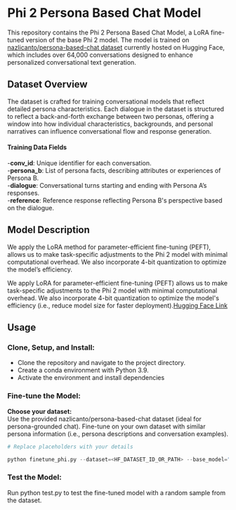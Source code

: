 # Phi 2 Persona Based Chat Model
This repository contains the Phi 2 Persona Based Chat Model, a LoRA fine-tuned version of the base Phi 2 model. The model is  trained on [nazlicanto/persona-based-chat dataset](https://huggingface.co/datasets/nazlicanto/persona-based-chat) currently hosted on Hugging Face, which includes over 64,000 conversations designed to enhance personalized conversational text generation.

## Dataset Overview
The dataset is crafted for training conversational models that reflect detailed persona characteristics. Each dialogue in the dataset is structured to reflect a back-and-forth exchange between two personas, offering a window into how individual characteristics, backgrounds, and personal narratives can influence conversational flow and response generation. 

####  Training Data Fields
-**conv_id**:  Unique identifier for each conversation.  
-**persona_b**:  List of persona facts, describing attributes or experiences of Persona B.  
-**dialogue**:  Conversational turns starting and ending with Persona A’s responses.  
-**reference**:  Reference response reflecting Persona B's perspective based on the dialogue.  


## Model Description
We apply the LoRA method for parameter-efficient fine-tuning (PEFT), allows us to make task-specific adjustments to the Phi 2 model with minimal computational overhead. We also incorporate 4-bit quantization to optimize the model’s efficiency.  

We apply LoRA for parameter-efficient fine-tuning (PEFT) allows us to make task-specific adjustments to the Phi 2 model with minimal computational overhead. We also incorporate 4-bit quantization to optimize the model's efficiency (i.e., reduce model size for faster deployment).[Hugging Face Link](https://huggingface.co/nazlicanto/phi-2-persona-chat)


## Usage

### Clone, Setup, and Install:

- Clone the repository and navigate to the project directory.  
- Create a conda environment with Python 3.9.  
- Activate the environment and install dependencies

### Fine-tune the Model:

**Choose your dataset:**  
Use the provided nazlicanto/persona-based-chat dataset (ideal for persona-grounded chat).
Fine-tune on your own dataset with similar persona information (i.e., persona descriptions and conversation examples).



```python
# Replace placeholders with your details

python finetune_phi.py --dataset=<HF_DATASET_ID_OR_PATH> --base_model="microsoft/phi-2" --model_name=<YOUR_MODEL_NAME> --auth_token=<HF_AUTH_TOKEN> --push_to_hub
```


### Test the Model:

Run python test.py to test the fine-tuned model with a random sample from the dataset.


